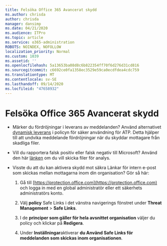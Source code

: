 ```yaml
---
title: Felsöka Office 365 Avancerat skydd
ms.author: chrisda
author: chrisda
manager: dansimp
ms.date: 04/21/2020
ms.audience: ITPro
ms.topic: article
ms.service: o365-administration
ROBOTS: NOINDEX, NOFOLLOW
localization_priority: Normal
ms.custom: 1039
ms.assetid: ''
ms.openlocfilehash: 5a13653ba08d8c6b822354ff70f6d276d31cd816
ms.sourcegitcommit: c6692ce0fa1358ec3529e59ca0ecdfdea4cdc759
ms.translationtype: MT
ms.contentlocale: sv-SE
ms.lasthandoff: 09/14/2020
ms.locfileid: "47658932"
---
```

# <a name="troubleshooting-office-365-advanced-threat-protection"></a>Felsöka Office 365 Avancerat skydd

- Märker du fördröjningar i leverans av meddelanden? Använd alternativet [dynamisk leverans](https://docs.microsoft.com/microsoft-365/security/office-365-security/dynamic-delivery-and-previewing) i policyn för säker användning för ATP. Detta hjälper till att undvika meddelande fördröjningar när du skyddar mottagare från skadliga filer.

- Vill du rapportera falsk positiv eller falsk negativ till Microsoft? Använd den här [länken](https://www.microsoft.com/wdsi/filesubmission/) om du vill skicka filer för analys.

- Visste du att du kan aktivera skydd mot säkra Länkar för intern e-post som skickas mellan mottagarna inom din organisation? Gör så här:

  1. Gå till [https://protection.office.com](https://protection.office.com) och logga in med en global administratör eller ett säkerhets administratörs konto.

  2. Välj **policy** Safe Links i det vänstra navigerings fönstret under **Threat Management** \> **Safe Links**.

  3. I de **principer som gäller för hela avsnittet organisation** väljer du policy och klickar på **Redigera**.

  4. Under **Inställningar**aktiverar **du Använd Safe Links för meddelanden som skickas inom organisationen**.
